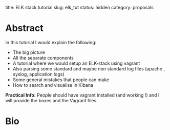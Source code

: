title: ELK stack tutorial
slug: elk_tut
status: hidden
category: proposals

 # Abstract
In this tutorial I would explain the following:

- The big picture
- All the separate components
- A tutorial where we would setup an ELK-stack using vagrant
- Also parsing some standard and maybe non standard log files (apache ,
  syslog, application logs)
- Some general mistakes that people can make
- How to search and visualise in Kibana

**Practical Info:**
People should have vagrant installed (and working !) and I will provide the
boxes and the Vagrant files.

 # Bio

